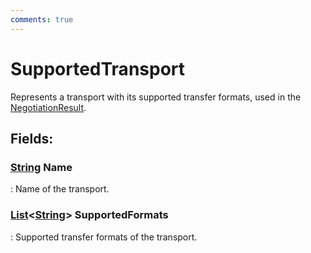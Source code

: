 ```yaml
---
comments: true
---
```

# SupportedTransport

Represents a transport with its supported transfer formats, used in the [NegotiationResult](NegotiationResult.md). 

## **Fields**:
### **[String](https://learn.microsoft.com/en-us/dotnet/api/System.String) Name**
: Name of the transport. 
### **[List](https://learn.microsoft.com/en-us/dotnet/api/System.Collections.Generic.List-1)&lt;[String](https://learn.microsoft.com/en-us/dotnet/api/System.String)&gt; SupportedFormats**
: Supported transfer formats of the transport. 
